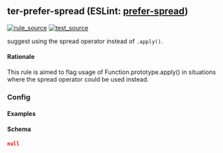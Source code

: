 <!-- Start:AutoDoc:: Modify `src/readme/rules.ts` and run `gulp readme` to update block -->
## ter-prefer-spread (ESLint: [prefer-spread](http://eslint.org/docs/rules/prefer-spread))
[![rule_source](https://img.shields.io/badge/%F0%9F%93%8F%20rule-source-green.svg)](https://github.com/buzinas/tslint-eslint-rules/blob/master/src/rules/terPreferSpreadRule.ts)
[![test_source](https://img.shields.io/badge/%F0%9F%93%98%20test-source-blue.svg)](https://github.com/buzinas/tslint-eslint-rules/blob/master/src/test/rules/terPreferSpreadRuleTests.ts)

suggest using the spread operator instead of `.apply()`.

#### Rationale

This rule is aimed to flag usage of Function.prototype.apply() in situations where the spread operator could be used instead.
        
### Config

      
#### Examples


#### Schema

```json
null
```
<!-- End:AutoDoc -->